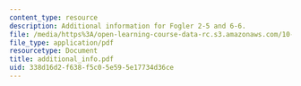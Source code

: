 ```yaml
---
content_type: resource
description: Additional information for Fogler 2-5 and 6-6.
file: /media/https%3A/open-learning-course-data-rc.s3.amazonaws.com/10-37-chemical-and-biological-reaction-engineering-spring-2007/338d16d2f638f5c05e595e17734d36ce_additional_info.pdf
file_type: application/pdf
resourcetype: Document
title: additional_info.pdf
uid: 338d16d2-f638-f5c0-5e59-5e17734d36ce
---
```

